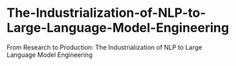 # The-Industrialization-of-NLP-to-Large-Language-Model-Engineering
From Research to Production: The Industrialization of NLP to Large Language Model Engineering
